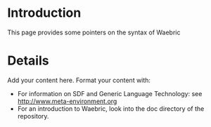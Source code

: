 # Introduction #

This page provides some pointers on the syntax of  Waebric

# Details #

Add your content here.  Format your content with:
  * For information on SDF and Generic Language Technology: see http://www.meta-environment.org
  * For an introduction to Waebric, look into the doc directory of the repository.